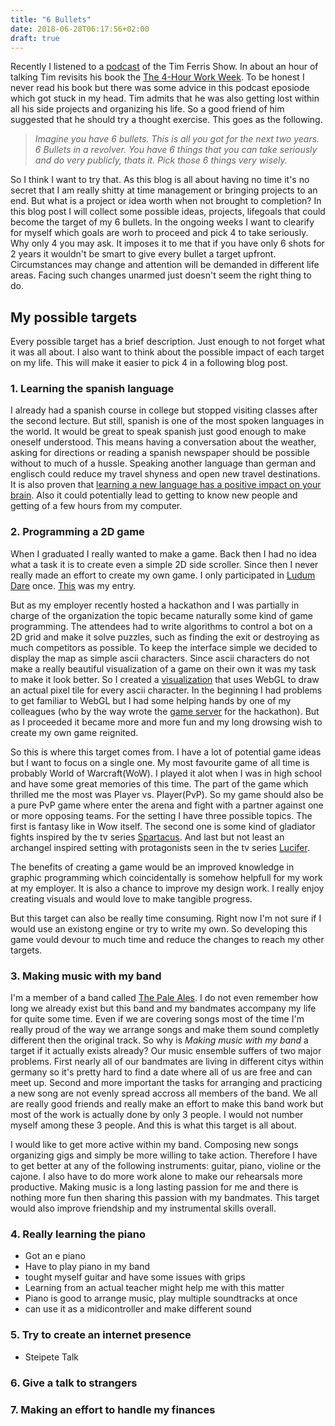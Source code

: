 ```yaml
---
title: "6 Bullets"
date: 2018-06-28T06:17:56+02:00
draft: true
---
```


Recently I listened to a [podcast][1] of the Tim Ferris Show. In about an hour of
talking Tim revisits his book the [The 4-Hour Work Week][2]. To be honest I never read his book but there was some advice in this podcast eposiode which got stuck in my head.
Tim admits that he was also getting lost within all his side projects and organizing his life. So a good friend of him suggested that he should try a thought exercise. This goes as the following.

> *Imagine you have 6 bullets. This is all you got for the next two years. 6 Bullets in a revolver. You have 6 things that you can take seriously and do very publicly, thats it. Pick those 6 things very wisely.*

So I think I want to try that. As this blog is all about having no time it's no secret that I am really shitty at time management or bringing projects to an end. But what is a project or idea worth when not brought to completion? In this blog post I will collect some possible ideas, projects, lifegoals that could become the target of my 6 bullets. In the ongoing weeks I want to clearify for myself which goals are worh to proceed and pick 4 to take seriously. Why only 4 you may ask. It imposes it to me that if you have only 6 shots for 2 years it wouldn't be smart to give every bullet a target upfront. Circumstances may change and attention will be demanded in different life areas. Facing such changes unarmed just doesn't seem the right thing to do.

## My possible targets

Every possible target has a brief description. Just enough to not forget what it was all about. I also want to think about the possible impact of each target on my life. This will make it easier to pick 4 in a following blog post.

### 1. Learning the spanish language
I already had a spanish course in college but stopped visiting classes after the second lecture. But still, spanish is one of the most spoken languages in the world. It would be great to speak spanish just good enough to make oneself understood. This means having a conversation about the weather, asking for directions or reading a spanish newspaper should be possible without to much of a hussle. Speaking another language than german and englisch could reduce my travel shyness and open new travel destinations. It is also proven that [learning a new language has a positive impact on your brain][3]. Also it could potentially lead to getting to know new people and getting of a few hours from my computer.

### 2. Programming a 2D game
When I graduated I really wanted to make a game. Back then I had no idea what a task it is to create even a simple 2D side scroller. Since then I never really made an effort to create my own game. I only participated in [Ludum Dare][4] once. [This][5] was my entry. 

But as my employer recently hosted a hackathon and I was partially in charge of the organization the topic became naturally some kind of game programming.
The attendees had to write algorithms to control a bot on a 2D grid and make it solve puzzles, such as finding the exit or destroying as much competitors as possible. To keep the interface simple we decided to display the map as simple ascii characters. Since ascii characters do not make a really beautiful visualization of a game on their own it was my task to make it look better. So I created a [visualization][6] that uses WebGL to draw an actual pixel tile for every ascii character. In the beginning I had problems to get familiar to WebGL but I had some helping hands by one of my colleagues (who by the way wrote the [game server][7] for the hackathon).
But as I proceeded it became more and more fun and my long drowsing wish to create my own game reignited.

So this is where this target comes from. I have a lot of potential game ideas but I want to focus on a single one. My most favourite game of all time is probably World of Warcraft(WoW). I played it alot when I was in high school and have some great memories of this time. The part of the game which thrilled me the most was Player vs. Player(PvP). So my game should also be a pure PvP game where enter the arena and fight with a partner against one or more opposing teams. For the setting I have three possible topics. The first is fantasy like in Wow itself. The second one is some kind of gladiator fights inspired by the tv series [Spartacus][8]. And last but not least an archangel inspired setting with protagonists seen in the tv series [Lucifer][9].

The benefits of creating a game would be an improved knowledge in graphic programming which coincidentally is somehow helpfull for my work at my employer. It is also a chance to improve my design work. I really enjoy creating visuals and would love to make tangible progress.

But this target can also be really time consuming. Right now I'm not sure if I would use an existong engine or try to write my own. So developing this game vould devour to much time and reduce the changes to reach my other targets.

### 3. Making music with my band
I'm a member of a band called [The Pale Ales][10]. I do not even remember how long we already exist but this band and my bandmates accompany my life for quite some time. Even if we are covering songs most of the time I'm really proud of the way we arrange songs and make them sound completly different then the original track. So why is *Making music with my band* a target if it actually exists already? Our music ensemble suffers of two major problems. First nearly all of our bandmates are living in different citys within germany so it's pretty hard to find a date where all of us are free and can meet up. Second and more important the tasks for arranging and practicing a new song are not evenly spread accross all members of the band. We all are really good friends and really make an effort to make this band work but most of the work is actually done by only 3 people. I would not number myself among these 3 people. And this is what this target is all about.

I would like to get more active within my band. Composing new songs organizing gigs and simply be more willing to take action. Therefore I have to get better at any of the following instruments: guitar, piano, violine or the cajone. I also have to do more work alone to make our rehearsals more productive. 
Making music is a long lasting passion for me and there is nothing more fun then sharing this passion with my bandmates. This target would also improve friendship and my instrumental skills overall.

### 4. Really learning the piano
* Got an e piano
* Have to play piano in my band
* tought myself guitar and have some issues with grips
* Learning from an actual teacher might help me with this matter
* Piano is good to arrange music, play multiple soundtracks at once
* can use it as a midicontroller and make different sound

### 5. Try to create an internet presence
* Steipete Talk

### 6. Give a talk to strangers

### 7. Making an effort to handle my finances


[1]: https://tim.blog/2018/02/02/the-4-hour-workweek-revisited/
[2]: https://www.amazon.de/4-Hour-Work-Week-Escape-Anywhere/dp/0091929113/ref=sr_1_1?ie=UTF8&qid=1530159808&sr=8-1&keywords=4+hour+workweek
[3]: https://www.theguardian.com/education/2014/sep/04/what-happens-to-the-brain-language-learning
[4]: https://ldjam.com/
[5]: http://notimeforthat.org/LudumDare34/
[6]: https://github.com/ChristianNorbertBraun/bots_replay
[7]: https://github.com/markusfisch/bots
[8]: https://en.wikipedia.org/wiki/Spartacus_(TV_series)
[9]: https://en.wikipedia.org/wiki/Lucifer_(TV_series)
[10]: http://thepaleales.com/